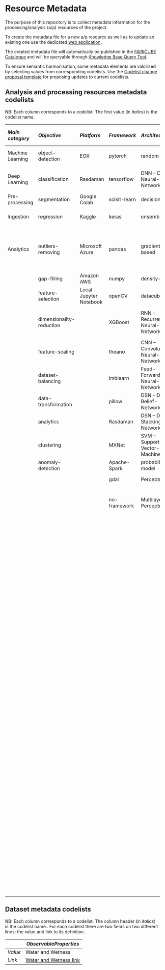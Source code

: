 # Resource Metadata
The purpose of this repository is to collect metadata information for the processing/analysis (a/p) resources of the project. 

To create the metadata file for a new a/p resource as well as to update an existing one use the dedicated [web application](https://fairicube-md.dev.epsilon-italia.it/). 

The created metadata file will automatically be published in the [FAIRiCUBE Catalogue](https://catalog.eoxhub.fairicube.eu/?.language=en) and will be queryable through [Knowledge Base Query Tool](https://fairicube-kb.dev.epsilon-italia.it/query-tool).

To ensure semantic harmonisation, some metadata elements are valorised by selecting values from corresponding codelists. Use the [Codelist change proposal template](https://github.com/FAIRiCUBE/resource-metadata/issues/new?assignees=&labels=&projects=&template=codelist_change_proposal.yml) for proposing updates to current codelists. 


## Analysis and processing resources metadata codelists
NB: Each column corresponds to a codelist. The first value (in *italics*) is the codelist name.

| *Main category* | *Objective* | *Platform* | *Framework* | *Architecture* | *Approach* | *Algorithm* | *Processor* | *OS* | *Use case* | *Conditions for access and use* |
|:----|:----|:----|:----|:----|:----|:----|:----|:----|:----|:----|
|Machine Learning|object-detection|EOX|pytorch|random forest|supervised|Random-Forest-Classifier|cpu|aix|UC1|afl-3.0|
|Deep Learning|classification|Rasdaman|tensorflow|DNN – Deep-Neural-Network |unsupervised|CNN - Convolutional-Neural-Network|gpu|linux|UC2|agpl-3.0|
|Pre-processing|segmentation|Google Colab|scikit-learn|decision-tree|semi-supervised|K-means|tpu|windows|UC3|artistic-2.0|
|Ingestion|regression|Kaggle|keras|ensemble  |reinforcement-learning|Min-max-normalization| |cygwin|UC4|bigscience-bloom-rail-1.0|
|Analytics|outliers-removing|Microsoft Azure|pandas|gradient-based| |DBSCAN - Density-Based-Spatial-Clustering-of-Applications-with-Noise| |darwin|UC5|bigscience-openrail-m|
| |gap-filling|Amazon AWS|numpy|density-based| |Decision-Tree-Classifier| |macOS|common|bsd|
| |feature-selection|Local Jupyter Notebook|openCV|datacubes| |Random-Forest-Regression| | | |bsd-2-clause|
| |dimensionality-reduction| |XGBoost|RNN – Recurrent-Neural-Network| |SGD - classifier – Stochastic-Gradient-Descent| | | |bsd-3-clause|
| |feature-scaling| |theano|CNN – Convolutional-Neural-Network| |KNN – classifier – K-nearest-neighbors| | | |bsd-3-clause-clear|
| |dataset-balancing| |imblearn|Feed-Forward-Neural-Network| |SegNet| | | |bsl-1.0|
| |data-transformation| |pillow|DBN – Deep-Belief-Network| |LeNet| | | |cc|
| |analytics| |Rasdaman|DSN – Deep-Stacking-Network| |Decision-Tree-Regression| | | |cc0-1.0|
| |clustering| |MXNet|SVM – Support-Vector-Machine| |Voting-Classifier| | | |cc-by-2.0|
| |anomaly-detection| |Apache-Spark|probabilistic model| |AdaBoost-Classifier| | | |cc-by-2.5|
| | | |gdal|Perceptron| |AdaBoost-Regression| | | |cc-by-3.0|
| | | |no-framework|Multilayer-Perceptron| |SMOTE – Synthetic-Minority-Oversampling-TEchnique| | | |cc-by-4.0|
| | | | | | |custom-method| | | |cc-by-nc-2.0|
| | | | | | |WCPS| | | |cc-by-nc-3.0|
| | | | | | |Naïve-Bayes| | | |cc-by-nc-4.0|
| | | | | | |Logistic-regression| | | |cc-by-nc-nd-3.0|
| | | | | | |Gaussian-Mixture| | | |cc-by-nc-nd-4.0|
| | | | | | | | | | |cc-by-nc-sa-2.0|
| | | | | | | | | | |cc-by-nc-sa-3.0|
| | | | | | | | | | |cc-by-nc-sa-4.0|
| | | | | | | | | | |cc-by-nd-4.0|
| | | | | | | | | | |cc-by-sa-3.0|
| | | | | | | | | | |cc-by-sa-4.0|
| | | | | | | | | | |creativeml-openrail-m|
| | | | | | | | | | |c-uda|
| | | | | | | | | | |ecl-2.0|
| | | | | | | | | | |epl-1.0|
| | | | | | | | | | |epl-2.0|
| | | | | | | | | | |eupl-1.1|
| | | | | | | | | | |gfdl|
| | | | | | | | | | |gpl|
| | | | | | | | | | |gpl-2.0|
| | | | | | | | | | |gpl-3.0|
| | | | | | | | | | |isc|
| | | | | | | | | | |lgpl|
| | | | | | | | | | |lgpl-2.1|
| | | | | | | | | | |lgpl-3.0|
| | | | | | | | | | |lgpl-lr|
| | | | | | | | | | |mpl-2.0|
| | | | | | | | | | |ms-pl|
| | | | | | | | | | |ncsa|
| | | | | | | | | | |odbl|
| | | | | | | | | | |odc-by|
| | | | | | | | | | |ofl-1.1|
| | | | | | | | | | |openrail|
| | | | | | | | | | |openrail++|
| | | | | | | | | | |osl-3.0|
| | | | | | | | | | |pddl|
| | | | | | | | | | |postgresql|
| | | | | | | | | | |wtfpl|


## Dataset metadata codelists
NB: Each column corresponds to a codelist. The column header (in *italics*) is the codelist name.. For each codelist there are two fields on two different lines: the value and link to its definition.


|| *ObservableProperties* |
|---|---|
| *Value* | Water and Wetness |
| *Link* | [Water and Wetness link](https://land.copernicus.eu/en/technical-library/hrl-water-wetness-2018-user-manual/@@download/file) |
